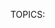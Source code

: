 TOPICS: <acronym>
        <applet>
        <basefont>
        <bgsound>
        <big>
        <blink>
        <center>
        <command>
        <content>
        <dir>
        <element>
        <font>
        <frame>
        <frameset>
        <image>
        <isindex>
        <keygen>
        <listing>
        <marquee>
        <menuitem>
        <multicol>
        <nextid>
        <nobr>
        <noembed>
        <noframes>
        <plaintext>
        <shadow>
        <spacer>
        <strike>
        <tt>
        <xmp>

# 过时和弃用的 HTML 元素

!!! error ""
    警告：下面这些旧的 HTML 元素已被弃用，且不应再被使用。千万不要在新的项目中使用它们，并且要尽快替换旧项目中的残余。在此列出，仅供参考。

| 元素 | 描述 |
| :--- | :--- |
| **`<acronym>`** | HTML 缩写元素。定义**首字母缩写**或**简略语**。HTML 5 请使用 **[`<abbr>`](/zh-hans/webfrontend/<abbr>)** 代替。|
| **`<applet>`** | HTML Applet 元素。标记文档中内嵌 **[[Java]] applet**。 HTML 5 请使用 **[`<object>`](/zh-hans/webfrontend/<object>)** 代替。|
| **`<basefont>`** | 定义**文档的默认字体大小**。HTML 5 请用 CSS **[`font`](/zh-hans/webfrontend/font_property)** 属性代替 |
| **`<font>`** | HTML 字形元素。定义**该内容的字体大小**、**顏色与表现**。HTML 5 请用 CSS **[`font`](/zh-hans/webfrontend/font_property)** 属性代替 |
| `<bgsound>` | **`<bgsound></bgsound>`** 是IE浏览器中设置网页背景音乐的元素。 |
| `<big>` | **HTML 大元素 (`<big>`)** 会使字体加大一号（例如从小号(`small`)到中号(`medium`)，从大号(`large`)到加大(`x-large`)），最大不超过浏览器的最大字体。|
| `<blink>` | **HTML 闪烁元素(`<blink>`)** 不是标准元素，它会使包含其中的文本闪烁。 |
| `<center>` | **HTML 居中元素 (`<center>`)** 是个块级元素，可以包含段落，以及其它块级和内联元素。这个元素的整个内容在它的上级元素中水平居中(通常是 [`<body>`](/zh-hans/webfrontend/<body>))。 |
| **`<command>`** | 定义**命令按钮**（比如**单选按钮**、**复选框**或**按钮**）。 HTML 5 请使用 **[`<menu>`](/zh-hans/webfrontend/<menu>)** 代替。|
| `<content>` | **HTML `<content>` 元素**— Web 组件技术套件的废弃部分 — 用于 Shadow DOM 内部作为insertion point，并且不可用于任何正常的HTML，现在已被 [`<slot>`](/zh-hans/webfrontend/<slot>) 元素代替，它在 DOM 中创建一个位置，Shadow DOM 会插入这里。 |
| **`<dir>`** | HTML 目录元素。被作为一个文件和/或文件夹的**目录的容器**，可能还有用户代理设置的样式与图标。请使用 **[`<ul>`](/zh-hans/webfrontend/<ul>)** 代替。 |
| `<element>` | **`<element>`元素** 被定义在最新的 HTML DOM 元素中。 |
| **`<frameset>`** | 定义一个**框架集**。它用来组织一个或者多个 **`<frame>`** 元素。HTML5 请使用 **[`<iframe>`](/zh-hans/webfrontend/<iframe>)** 代替。 |
| **`<frame>`** | 定义 **`<frameset>`** 中的子窗口（框架）。HTML5 请使用 **[`<iframe>`](/zh-hans/webfrontend/<iframe>)** 代替。 |
| **`<noframes>`** | 用于支持不支持 **`<frame>`** 元素的浏览器，或者这样配置的浏览器。在 HTML5 中完全过时。 |
| **`<image>`** | HTML 图片元素。曾经是一个试验性的元素，用来显示图片。它从未被实现过，请使用标准的 **[`<img>`](/zh-hans/webfrontend/<img>)** 元素。 |
| **`<isindex>`** | 使浏览器显示一个**对话框**，提示用户输入**单行文本**。HTML5 请使用 **[`<input>`](/zh-hans/webfrontend/<input>)** 代替。 |
| **`<keygen>`** | HTML 密钥生成元素。为了方便**生成密钥**和作为 *HTML 表单*中**公钥的提交**。这种机制被用于设计基于Web的证书管理系统。按照预想，它将用于 HTML 表单与其他的所需信息一起构造一个证书请求，该处理的结果将是一个带有签名的证书。 |
| **`<listing>`** | 渲染开始和结束标签之间的文本，而不会解释 HTML，并使用等宽字体*`monotype`* 呈现。HTML2 标准建议，当一行不超过132个字符时，不应该将其拆开。请使用 **[`<pre>`](/zh-hans/webfrontend/<pre>)** 或 **[`<samp>`](/zh-hans/webfrontend/<samp>)** 元素替代。 |
| `<marquee>` | **HTML 选框元素（`<marquee>`）** 用来插入一段滚动的文字。你可以使用它的属性控制当文本到达容器边缘发生的事情。 |
| **`<menuitem>`** | HTML 菜单选项元素。定义一个**弹出式菜单选项**。更多可参见 **[`<menu>`](/zh-hans/webfrontend/<menu>)**。 |
| `<multicol>` | **HTML`<multicol>` 元素** 是一个实验元素，旨在允许多列布局。它从来没有任何显着的牵引力，并没有在任何主流浏览器中实现。|
| `<nextid>` | **`<nextid>`** 是一个过时的HTML元素，用于使NeXT Web设计工具为其锚点生成自动的NAME标签。 |
| `<nobr>` | **HTML`<nobr>`元素** 阻止文本自动拆分成新行，所以它展示为长的一行，可能还需要滚动。这个标签不是标准的 HTML，并且不应该使用。反之应该使用 CSS 属性。 |
| `<noembed>` | **`<noembed>`** 元素是个废除的和不标准的方式，用于向不支持 [`<embed>`](/zh-hans/webfrontend/<embed>) ，或者不支持作者希望的 嵌入式内容 的浏览器提供替代（或者“后备”）内容。这个元素在 HTML 4.01 起废除,在HTML5中请使用 [`<object>`](/zh-hans/webfrontend/<object>) 来替代。 |
| **`<plaintext>`** | HTML 纯文本元素。将从标签开始以后的所有文本渲染为**纯文本**，不会解释为 HTML。它没有闭合标签，因为任何后面的东西都会看做纯文本。请使用 **[`<pre>`](/zh-hans/webfrontend/<pre>)** 替代。|
| `<shadow>` | **HTML `<shadow>` 元素** — Web 组件技术套件的废弃部分 — 目的是用作 Shadow DOM insertion point。如果你在 shadow host 下面创建了多个 shadow root，你就可能已经使用了它。在正常的 HTML 没有任何用处。 |
| **`<spacer>`** | HTML 空格元素。可以向页面插入空格。推荐使用 HTML **`&nbsp;`** 或 [[CSS]] 属性。 |
| **`<strike>`** | HTML 删除线元素。如果是标记删除文本，推荐使用 **[`<del>`](/zh-hans/webfrontend/<del>)** 代替；如果是在文本上放置删除线的样式，推荐使用 CSS 属性 **`text-decoration: line-through`** 代替；如果是标记不再准确或不再相关的文本，推荐使用 **[`<s>`](/zh-hans/webfrontend/<s>)** 代替。 |
| **`<tt>`** | HTML 电报文本或打字机文本元素。创建一个使用浏览器内置的 *`monotype`* 等宽字体展示的内联元素。这个元素用于给文本**排版**，就像电报那样。请使用 [[CSS]]代替。 |
| **`<xmp>`** | HTML 示例元素。 开始和结束标签之间的内容**不会被当作 HTML 文档内容解析**，而会被用等宽字体 *`monotype`* 直接呈现。*HTML 2* 规范建议，本标签中的内容应该具有足够容纳每行 *80* 个字母的宽度。请使用 **[`<pre>`](/zh-hans/webfrontend/<pre>)** 或 **[`<samp>`](/zh-hans/webfrontend/<samp>)** 代替。 |
